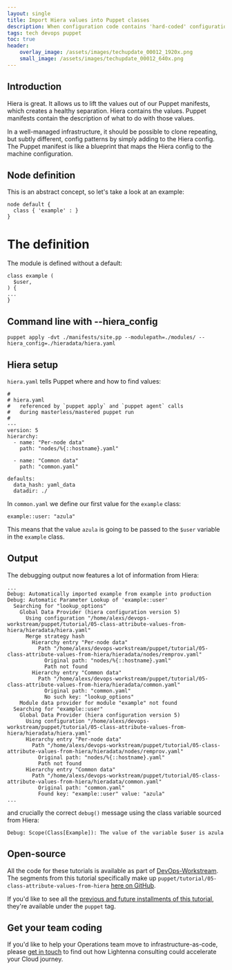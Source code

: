 ```yaml
---
layout: single
title: Import Hiera values into Puppet classes
description: When configuration code contains 'hard-coded' configuration values, it's much harder to maintain.  Hiera allows us to break the latter out into something readable.
tags: tech devops puppet
toc: true
header:
    overlay_image: /assets/images/techupdate_00012_1920x.png
    small_image: /assets/images/techupdate_00012_640x.png
---
```


## Introduction
Hiera is great.  It allows us to lift the values out of our Puppet manifests, which creates a healthy separation.
Hiera contains the values.
Puppet manifests contain the description of what to do with those values.

In a well-managed infrastructure, it should be possible to clone repeating, but subtly different, config patterns by simply adding to the Hiera config.
The Puppet manifest is like a blueprint that maps the Hiera config to the machine configuration.

## Node definition
This is an abstract concept, so let's take a look at an example:
```
node default {
  class { 'example' : }
}
```

# The definition
The module is defined without a default:
```
class example (
  $user,
) {
...
}
```

## Command line with --hiera_config
```
puppet apply -dvt ./manifests/site.pp --modulepath=./modules/ --hiera_config=./hieradata/hiera.yaml
```

## Hiera setup
`hiera.yaml` tells Puppet where and how to find values:
```
#
# hiera.yaml
#   referenced by `puppet apply` and `puppet agent` calls
#   during masterless/mastered puppet run
#
---
version: 5
hierarchy:
  - name: "Per-node data"
    path: "nodes/%{::hostname}.yaml"

  - name: "Common data"
    path: "common.yaml"

defaults:
  data_hash: yaml_data
  datadir: ./

```

In `common.yaml` we define our first value for the `example` class:
```
example::user: "azula"
```

This means that the value `azula` is going to be passed to the `$user` variable in the `example` class.

## Output
The debugging output now features a lot of information from Hiera:
```
...
Debug: Automatically imported example from example into production
Debug: Automatic Parameter Lookup of 'example::user'
  Searching for "lookup_options"
    Global Data Provider (hiera configuration version 5)
      Using configuration "/home/alexs/devops-workstream/puppet/tutorial/05-class-attribute-values-from-hiera/hieradata/hiera.yaml"
      Merge strategy hash
        Hierarchy entry "Per-node data"
          Path "/home/alexs/devops-workstream/puppet/tutorial/05-class-attribute-values-from-hiera/hieradata/nodes/remprov.yaml"
            Original path: "nodes/%{::hostname}.yaml"
            Path not found
        Hierarchy entry "Common data"
          Path "/home/alexs/devops-workstream/puppet/tutorial/05-class-attribute-values-from-hiera/hieradata/common.yaml"
            Original path: "common.yaml"
            No such key: "lookup_options"
    Module data provider for module "example" not found
  Searching for "example::user"
    Global Data Provider (hiera configuration version 5)
      Using configuration "/home/alexs/devops-workstream/puppet/tutorial/05-class-attribute-values-from-hiera/hieradata/hiera.yaml"
      Hierarchy entry "Per-node data"
        Path "/home/alexs/devops-workstream/puppet/tutorial/05-class-attribute-values-from-hiera/hieradata/nodes/remprov.yaml"
          Original path: "nodes/%{::hostname}.yaml"
          Path not found
      Hierarchy entry "Common data"
        Path "/home/alexs/devops-workstream/puppet/tutorial/05-class-attribute-values-from-hiera/hieradata/common.yaml"
          Original path: "common.yaml"
          Found key: "example::user" value: "azula"
...
```

and crucially the correct `debug()` message using the class variable sourced from Hiera:
```
Debug: Scope(Class[Example]): The value of the variable $user is azula
```

## Open-source
All the code for these tutorials is available as part of [DevOps-Workstream](https://github.com/lightenna/devops-workstream). 
The segments from this tutorial specifically make up `puppet/tutorial/05-class-attribute-values-from-hiera` [here on GitHub](https://github.com/lightenna/devops-workstream/tree/master/puppet/tutorial/).

If you'd like to see all the [previous and future installments of this tutorial](/tech/puppet), they're available under the `puppet` tag.

## Get your team coding
If you'd like to help your Operations team move to infrastructure-as-code, please [get in touch](/contact) to find out how Lightenna consulting could accelerate your Cloud journey.
